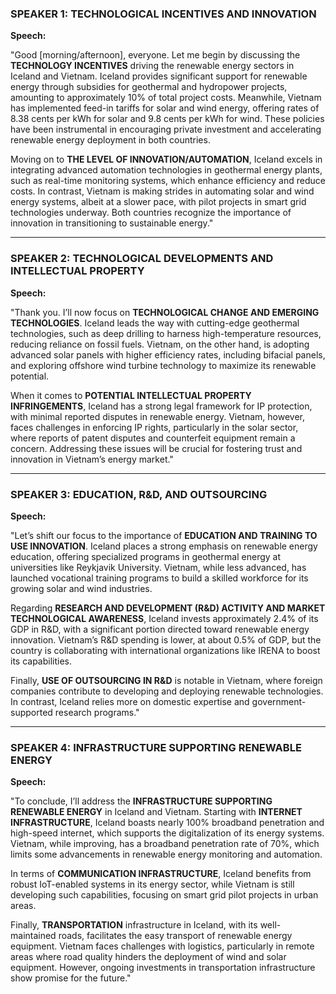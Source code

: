 
### SPEAKER 1: TECHNOLOGICAL INCENTIVES AND INNOVATION

**Speech:**

"Good [morning/afternoon], everyone. Let me begin by discussing the **TECHNOLOGY INCENTIVES** driving the renewable energy sectors in Iceland and Vietnam. Iceland provides significant support for renewable energy through subsidies for geothermal and hydropower projects, amounting to approximately 10% of total project costs. Meanwhile, Vietnam has implemented feed-in tariffs for solar and wind energy, offering rates of 8.38 cents per kWh for solar and 9.8 cents per kWh for wind. These policies have been instrumental in encouraging private investment and accelerating renewable energy deployment in both countries.

Moving on to **THE LEVEL OF INNOVATION/AUTOMATION**, Iceland excels in integrating advanced automation technologies in geothermal energy plants, such as real-time monitoring systems, which enhance efficiency and reduce costs. In contrast, Vietnam is making strides in automating solar and wind energy systems, albeit at a slower pace, with pilot projects in smart grid technologies underway. Both countries recognize the importance of innovation in transitioning to sustainable energy."

---

### SPEAKER 2: TECHNOLOGICAL DEVELOPMENTS AND INTELLECTUAL PROPERTY

**Speech:**

"Thank you. I’ll now focus on **TECHNOLOGICAL CHANGE AND EMERGING TECHNOLOGIES**. Iceland leads the way with cutting-edge geothermal technologies, such as deep drilling to harness high-temperature resources, reducing reliance on fossil fuels. Vietnam, on the other hand, is adopting advanced solar panels with higher efficiency rates, including bifacial panels, and exploring offshore wind turbine technology to maximize its renewable potential.

When it comes to **POTENTIAL INTELLECTUAL PROPERTY INFRINGEMENTS**, Iceland has a strong legal framework for IP protection, with minimal reported disputes in renewable energy. Vietnam, however, faces challenges in enforcing IP rights, particularly in the solar sector, where reports of patent disputes and counterfeit equipment remain a concern. Addressing these issues will be crucial for fostering trust and innovation in Vietnam’s energy market."

---

### SPEAKER 3: EDUCATION, R&D, AND OUTSOURCING

**Speech:**

"Let’s shift our focus to the importance of **EDUCATION AND TRAINING TO USE INNOVATION**. Iceland places a strong emphasis on renewable energy education, offering specialized programs in geothermal energy at universities like Reykjavik University. Vietnam, while less advanced, has launched vocational training programs to build a skilled workforce for its growing solar and wind industries.

Regarding **RESEARCH AND DEVELOPMENT (R&D) ACTIVITY AND MARKET TECHNOLOGICAL AWARENESS**, Iceland invests approximately 2.4% of its GDP in R&D, with a significant portion directed toward renewable energy innovation. Vietnam’s R&D spending is lower, at about 0.5% of GDP, but the country is collaborating with international organizations like IRENA to boost its capabilities.

Finally, **USE OF OUTSOURCING IN R&D** is notable in Vietnam, where foreign companies contribute to developing and deploying renewable technologies. In contrast, Iceland relies more on domestic expertise and government-supported research programs."

---

### SPEAKER 4: INFRASTRUCTURE SUPPORTING RENEWABLE ENERGY

**Speech:**

"To conclude, I’ll address the **INFRASTRUCTURE SUPPORTING RENEWABLE ENERGY** in Iceland and Vietnam. Starting with **INTERNET INFRASTRUCTURE**, Iceland boasts nearly 100% broadband penetration and high-speed internet, which supports the digitalization of its energy systems. Vietnam, while improving, has a broadband penetration rate of 70%, which limits some advancements in renewable energy monitoring and automation.

In terms of **COMMUNICATION INFRASTRUCTURE**, Iceland benefits from robust IoT-enabled systems in its energy sector, while Vietnam is still developing such capabilities, focusing on smart grid pilot projects in urban areas.

Finally, **TRANSPORTATION** infrastructure in Iceland, with its well-maintained roads, facilitates the easy transport of renewable energy equipment. Vietnam faces challenges with logistics, particularly in remote areas where road quality hinders the deployment of wind and solar equipment. However, ongoing investments in transportation infrastructure show promise for the future."
